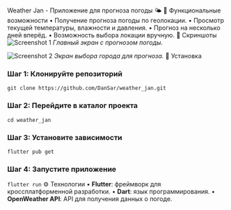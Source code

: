Weather Jan - Приложение для прогноза погоды 🌤️
🔧 Функциональные возможности
• Получение прогноза погоды по геолокации.
• Просмотр текущей температуры, влажности и давления.
• Прогноз на несколько дней вперёд.
• Возможность выбора локации вручную.
📸 Скриншоты
![Screenshot 1](assets/images/screenshot1.png)
*Главный экран с прогнозом погоды.*

![Screenshot 2](assets/images/screenshot2.png)
*Экран выбора города для прогноза.*
🚀 Установка
### Шаг 1: Клонируйте репозиторий
`git clone https://github.com/DanSar/weather_jan.git`

### Шаг 2: Перейдите в каталог проекта
`cd weather_jan`

### Шаг 3: Установите зависимости
`flutter pub get`

### Шаг 4: Запустите приложение
`flutter run`
⚙️ Технологии
• **Flutter**: фреймворк для кроссплатформенной разработки.
• **Dart**: язык программирования.
• **OpenWeather API**: API для получения данных о погоде.


